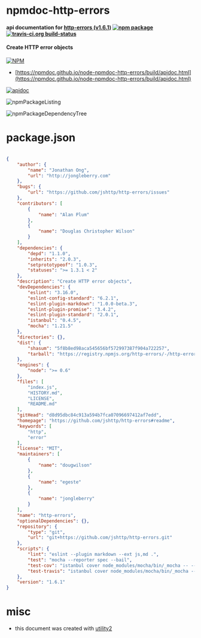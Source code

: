 # npmdoc-http-errors

#### api documentation for  [http-errors (v1.6.1)](https://github.com/jshttp/http-errors#readme)  [![npm package](https://img.shields.io/npm/v/npmdoc-http-errors.svg?style=flat-square)](https://www.npmjs.org/package/npmdoc-http-errors) [![travis-ci.org build-status](https://api.travis-ci.org/npmdoc/node-npmdoc-http-errors.svg)](https://travis-ci.org/npmdoc/node-npmdoc-http-errors)

#### Create HTTP error objects

[![NPM](https://nodei.co/npm/http-errors.png?downloads=true&downloadRank=true&stars=true)](https://www.npmjs.com/package/http-errors)

- [https://npmdoc.github.io/node-npmdoc-http-errors/build/apidoc.html](https://npmdoc.github.io/node-npmdoc-http-errors/build/apidoc.html)

[![apidoc](https://npmdoc.github.io/node-npmdoc-http-errors/build/screenCapture.buildCi.browser.%252Ftmp%252Fbuild%252Fapidoc.html.png)](https://npmdoc.github.io/node-npmdoc-http-errors/build/apidoc.html)

![npmPackageListing](https://npmdoc.github.io/node-npmdoc-http-errors/build/screenCapture.npmPackageListing.svg)

![npmPackageDependencyTree](https://npmdoc.github.io/node-npmdoc-http-errors/build/screenCapture.npmPackageDependencyTree.svg)



# package.json

```json

{
    "author": {
        "name": "Jonathan Ong",
        "url": "http://jongleberry.com"
    },
    "bugs": {
        "url": "https://github.com/jshttp/http-errors/issues"
    },
    "contributors": [
        {
            "name": "Alan Plum"
        },
        {
            "name": "Douglas Christopher Wilson"
        }
    ],
    "dependencies": {
        "depd": "1.1.0",
        "inherits": "2.0.3",
        "setprototypeof": "1.0.3",
        "statuses": ">= 1.3.1 < 2"
    },
    "description": "Create HTTP error objects",
    "devDependencies": {
        "eslint": "3.16.0",
        "eslint-config-standard": "6.2.1",
        "eslint-plugin-markdown": "1.0.0-beta.3",
        "eslint-plugin-promise": "3.4.2",
        "eslint-plugin-standard": "2.0.1",
        "istanbul": "0.4.5",
        "mocha": "1.21.5"
    },
    "directories": {},
    "dist": {
        "shasum": "5f8b8ed98aca545656bf572997387f904a722257",
        "tarball": "https://registry.npmjs.org/http-errors/-/http-errors-1.6.1.tgz"
    },
    "engines": {
        "node": ">= 0.6"
    },
    "files": [
        "index.js",
        "HISTORY.md",
        "LICENSE",
        "README.md"
    ],
    "gitHead": "d8d95dbc84c913a594b7fca07096697412af7edd",
    "homepage": "https://github.com/jshttp/http-errors#readme",
    "keywords": [
        "http",
        "error"
    ],
    "license": "MIT",
    "maintainers": [
        {
            "name": "dougwilson"
        },
        {
            "name": "egeste"
        },
        {
            "name": "jongleberry"
        }
    ],
    "name": "http-errors",
    "optionalDependencies": {},
    "repository": {
        "type": "git",
        "url": "git+https://github.com/jshttp/http-errors.git"
    },
    "scripts": {
        "lint": "eslint --plugin markdown --ext js,md .",
        "test": "mocha --reporter spec --bail",
        "test-cov": "istanbul cover node_modules/mocha/bin/_mocha -- --reporter dot",
        "test-travis": "istanbul cover node_modules/mocha/bin/_mocha --report lcovonly -- --reporter dot"
    },
    "version": "1.6.1"
}
```



# misc
- this document was created with [utility2](https://github.com/kaizhu256/node-utility2)
